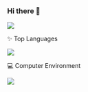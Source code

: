 ### Hi there 👋
[![](https://github-readme-stats.vercel.app/api?locale=cn&username=ColorDreams&show_icons=true)](https://github.com/ColorDreams)

:sparkles: Top Languages

[![](https://skillicons.dev/icons?i=java,golang,vue&theme=light)](https://github.com/ColorDream)

:computer: Computer Environment

[![](https://skillicons.dev/icons?i=arch,ubuntu,windwos&theme=light)](https://github.com/ColorDream)

<!--
[![](https://github-readme-stats.vercel.app/api/pin/?locale=cn&username=ColorDreams&repo=ColorDreams)](https://github.com/ColorDreams/ColorDreams)
-->

